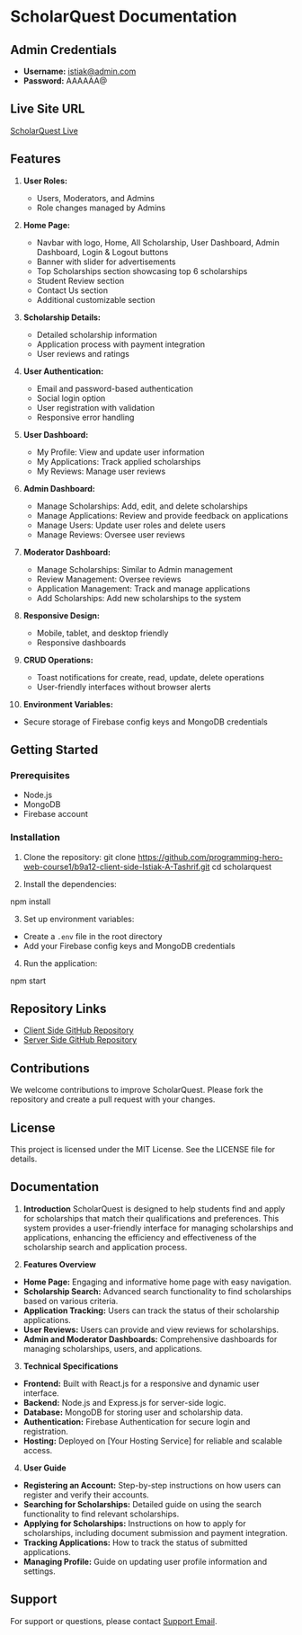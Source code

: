 # ScholarQuest Documentation

## Admin Credentials

- **Username:** istiak@admin.com
- **Password:** AAAAAA@

## Live Site URL

[ScholarQuest Live](https://scholarquest.netlify.app/)

## Features

1. **User Roles:**
   - Users, Moderators, and Admins
   - Role changes managed by Admins

2. **Home Page:**
   - Navbar with logo, Home, All Scholarship, User Dashboard, Admin Dashboard, Login & Logout buttons
   - Banner with slider for advertisements
   - Top Scholarships section showcasing top 6 scholarships
   - Student Review section
   - Contact Us section
   - Additional customizable section

3. **Scholarship Details:**
   - Detailed scholarship information
   - Application process with payment integration
   - User reviews and ratings

4. **User Authentication:**
   - Email and password-based authentication
   - Social login option
   - User registration with validation
   - Responsive error handling

5. **User Dashboard:**
   - My Profile: View and update user information
   - My Applications: Track applied scholarships
   - My Reviews: Manage user reviews

6. **Admin Dashboard:**
   - Manage Scholarships: Add, edit, and delete scholarships
   - Manage Applications: Review and provide feedback on applications
   - Manage Users: Update user roles and delete users
   - Manage Reviews: Oversee user reviews

7. **Moderator Dashboard:**
   - Manage Scholarships: Similar to Admin management
   - Review Management: Oversee reviews
   - Application Management: Track and manage applications
   - Add Scholarships: Add new scholarships to the system

8. **Responsive Design:**
   - Mobile, tablet, and desktop friendly
   - Responsive dashboards

9. **CRUD Operations:**
   - Toast notifications for create, read, update, delete operations
   - User-friendly interfaces without browser alerts

10. **Environment Variables:**
   - Secure storage of Firebase config keys and MongoDB credentials

## Getting Started

### Prerequisites

- Node.js
- MongoDB
- Firebase account

### Installation

1. Clone the repository:
git clone https://github.com/programming-hero-web-course1/b9a12-client-side-Istiak-A-Tashrif.git
cd scholarquest


2. Install the dependencies:

npm install

3. Set up environment variables:
- Create a `.env` file in the root directory
- Add your Firebase config keys and MongoDB credentials

4. Run the application:

npm start

## Repository Links

- [Client Side GitHub Repository](https://github.com/programming-hero-web-course1/b9a12-client-side-Istiak-A-Tashrif)
- [Server Side GitHub Repository](https://github.com/programming-hero-web-course1/b9a12-server-side-Istiak-A-Tashrif)

## Contributions

We welcome contributions to improve ScholarQuest. Please fork the repository and create a pull request with your changes.

## License

This project is licensed under the MIT License. See the LICENSE file for details.

## Documentation

1. **Introduction**
ScholarQuest is designed to help students find and apply for scholarships that match their qualifications and preferences. This system provides a user-friendly interface for managing scholarships and applications, enhancing the efficiency and effectiveness of the scholarship search and application process.

2. **Features Overview**
- **Home Page:** Engaging and informative home page with easy navigation.
- **Scholarship Search:** Advanced search functionality to find scholarships based on various criteria.
- **Application Tracking:** Users can track the status of their scholarship applications.
- **User Reviews:** Users can provide and view reviews for scholarships.
- **Admin and Moderator Dashboards:** Comprehensive dashboards for managing scholarships, users, and applications.

3. **Technical Specifications**
- **Frontend:** Built with React.js for a responsive and dynamic user interface.
- **Backend:** Node.js and Express.js for server-side logic.
- **Database:** MongoDB for storing user and scholarship data.
- **Authentication:** Firebase Authentication for secure login and registration.
- **Hosting:** Deployed on [Your Hosting Service] for reliable and scalable access.

4. **User Guide**
- **Registering an Account:** Step-by-step instructions on how users can register and verify their accounts.
- **Searching for Scholarships:** Detailed guide on using the search functionality to find relevant scholarships.
- **Applying for Scholarships:** Instructions on how to apply for scholarships, including document submission and payment integration.
- **Tracking Applications:** How to track the status of submitted applications.
- **Managing Profile:** Guide on updating user profile information and settings.

## Support

For support or questions, please contact [Support Email](mailto:istiaktashrif@gmail.com).
